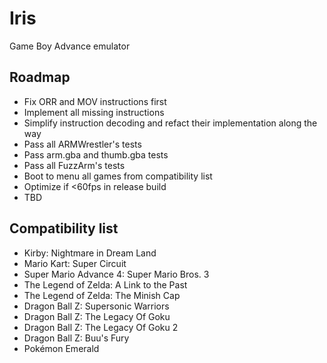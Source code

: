 # Iris

Game Boy Advance emulator

## Roadmap

- Fix ORR and MOV instructions first
- Implement all missing instructions
- Simplify instruction decoding and refact their implementation along the way
- Pass all ARMWrestler's tests
- Pass arm.gba and thumb.gba tests
- Pass all FuzzArm's tests
- Boot to menu all games from compatibility list
- Optimize if <60fps in release build
- TBD

## Compatibility list

- Kirby: Nightmare in Dream Land
- Mario Kart: Super Circuit
- Super Mario Advance 4: Super Mario Bros. 3
- The Legend of Zelda: A Link to the Past
- The Legend of Zelda: The Minish Cap
- Dragon Ball Z: Supersonic Warriors
- Dragon Ball Z: The Legacy Of Goku
- Dragon Ball Z: The Legacy Of Goku 2
- Dragon Ball Z: Buu's Fury
- Pokémon Emerald
